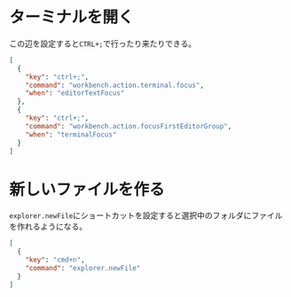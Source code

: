 # ターミナルを開く

この辺を設定すると`CTRL+;`で行ったり来たりできる。

```json
[
  {
    "key": "ctrl+;",
    "command": "workbench.action.terminal.focus",
    "when": "editorTextFocus"
  },
  {
    "key": "ctrl+;",
    "command": "workbench.action.focusFirstEditorGroup",
    "when": "terminalFocus"
  }
]
```

# 新しいファイルを作る

`explorer.newFile`にショートカットを設定すると選択中のフォルダにファイルを作れるようになる。

```json
[
  {
    "key": "cmd+n",
    "command": "explorer.newFile"
  }
]
```
